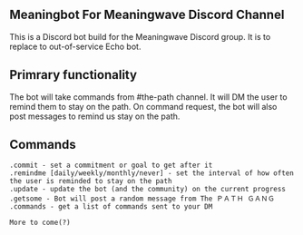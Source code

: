 ## Meaningbot For Meaningwave Discord Channel

This is a Discord bot build for the Meaningwave Discord group. It is to replace to out-of-service Echo bot.

## Primrary functionality

The bot will take commands from #the-path channel. It will DM the user to remind them to stay on the path. On command request, the bot will also post messages to remind us stay on the path.

## Commands

```
.commit - set a commitment or goal to get after it
.remindme [daily/weekly/monthly/never] - set the interval of how often the user is reminded to stay on the path
.update - update the bot (and the community) on the current progress
.getsome - Bot will post a random message from The ＰＡＴＨ ＧＡＮＧ
.commands - get a list of commands sent to your DM

More to come(?)
```